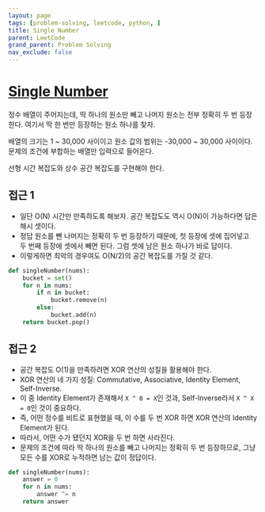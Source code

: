 ```yaml
---
layout: page
tags: [problem-solving, leetcode, python, ]
title: Single Number
parent: LeetCode
grand_parent: Problem Solving
nav_exclude: false
---
```


# [Single Number](https://leetcode.com/problems/single-number/)

 정수 배열이 주어지는데, 딱 하나의 원소만 빼고 나머지 원소는 전부
 정확히 두 번 등장한다. 여기서 딱 한 번만 등장하는 원소 하나를 찾자.

 배열의 크기는 1 ~ 30,000 사이이고 원소 값의 범위는 -30,000 ~ 30,000
 사이이다. 문제의 조건에 부합하는 배열만 입력으로 들어온다.

 선형 시간 복잡도와 상수 공간 복잡도를 구현해야 한다.

## 접근 1
 - 일단 O(N) 시간만 만족하도록 해보자. 공간 복잡도도 역시 O(N)이
   가능하다면 답은 해시 셋이다.
 - 정답 원소를 뺀 나머지는 정확히 두 번 등장하기 때문에, 첫 등장에
   셋에 집어넣고 두 번째 등장에 셋에서 빼면 된다. 그럼 셋에 남은 원소
   하나가 바로 답이다.
 - 이렇게하면 최악의 경우여도 O(N/2)의 공간 복잡도를 가질 것 같다.

```python
def singleNumber(nums):
    bucket = set()
    for n in nums:
        if n in bucket:
            bucket.remove(n)
        else:
            bucket.add(n)
    return bucket.pop()
```


## 접근 2
 - 공간 복잡도 O(1)을 만족하려면 XOR 연산의 성질을 활용해야 한다.
 - XOR 연산의 네 가지 성질: Commutative, Associative, Identity
   Element, Self-Inverse.
 - 이 중 Identity Element가 존재해서 `X ^ 0 = X`인 것과,
   Self-Inverse라서 `X ^ X = 0`인 것이 중요하다.
 - 즉, 어떤 정수를 비트로 표현했을 때, 이 수를 두 번 XOR 하면 XOR
   연산의 Identity Element가 된다.
 - 따라서, 어떤 수가 됐던지 XOR을 두 번 하면 사라진다.
 - 문제의 조건에 따라 딱 하나의 원소를 빼고 나머지는 정확히 두 번
   등장하므로, 그냥 모든 수를 XOR로 누적하면 남는 값이 정답이다.

```python
def singleNumber(nums):
    answer = 0
    for n in nums:
        answer ^= n
    return answer
```
